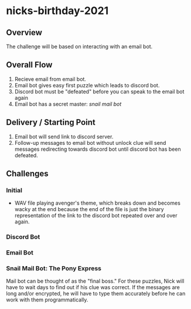 # nicks-birthday-2021

## Overview

The challenge will be based on interacting with an email bot.

## Overall Flow

1. Recieve email from email bot.
2. Email bot gives easy first puzzle which leads to discord bot.
3. Discord bot must be "defeated" before you can speak to the email bot again
4. Email bot has a secret master: _snail mail bot_

## Delivery / Starting Point

1. Email bot will send link to discord server.
2. Follow-up messages to email bot without unlock clue will send messages
   redirecting towards discord bot until discord bot has been defeated.

## Challenges

### Initial

- WAV file playing avenger's theme, which breaks down and becomes wacky at the
  end because the end of the file is just the binary representation of the link
  to the discord bot repeated over and over again.

### Discord Bot

### Email Bot

### Snail Mail Bot: **The Pony Express**

Mail bot can be thought of as the "final boss." For these puzzles, Nick
will have to wait days to find out if his clue was correct. If the messages
are long and/or encrypted, he will have to type them accurately before
he can work with them programmatically.
